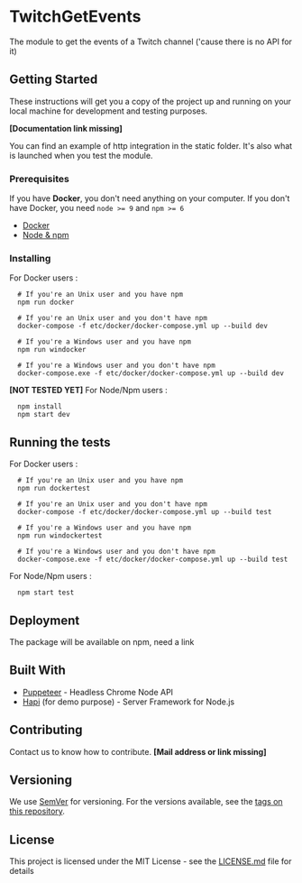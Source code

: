 # TwitchGetEvents
The module to get the events of a Twitch channel ('cause there is no API for it)

## Getting Started

These instructions will get you a copy of the project up and running on your local machine for development and testing purposes.

**[Documentation link missing]**

You can find an example of http integration in the static folder.
It's also what is launched when you test the module.

### Prerequisites

If you have **Docker**, you don't need anything on your computer.
If you don't have Docker, you need `node >= 9` and `npm >= 6`

- [Docker](https://www.docker.com/)
- [Node & npm](https://nodejs.org/en/)

### Installing

For Docker users :

      # If you're an Unix user and you have npm
      npm run docker

      # If you're an Unix user and you don't have npm
      docker-compose -f etc/docker/docker-compose.yml up --build dev

      # If you're a Windows user and you have npm
      npm run windocker

      # If you're a Windows user and you don't have npm
      docker-compose.exe -f etc/docker/docker-compose.yml up --build dev

**[NOT TESTED YET]** For Node/Npm users :

      npm install
      npm start dev

## Running the tests

For Docker users :

      # If you're an Unix user and you have npm
      npm run dockertest

      # If you're an Unix user and you don't have npm
      docker-compose -f etc/docker/docker-compose.yml up --build test

      # If you're a Windows user and you have npm
      npm run windockertest

      # If you're a Windows user and you don't have npm
      docker-compose.exe -f etc/docker/docker-compose.yml up --build test

For Node/Npm users :

      npm start test

## Deployment

The package will be available on npm, need a link

## Built With

* [Puppeteer](https://github.com/GoogleChrome/puppeteer) - Headless Chrome Node API
* [Hapi](https://github.com/hapijs/hapi) (for demo purpose) - Server Framework for Node.js

## Contributing

Contact us to know how to contribute.
**[Mail address or link missing]**

## Versioning

We use [SemVer](http://semver.org/) for versioning. For the versions available, see the [tags on this repository](https://github.com/your/project/tags). 

## License

This project is licensed under the MIT License - see the [LICENSE.md](LICENSE.md) file for details
